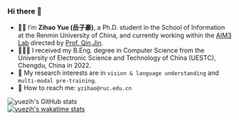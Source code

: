 ### Hi there 👋

- 🥷🏻 I’m **Zihao Yue (岳子豪)**, a Ph.D. student in the School of Information at the Renmin University of China, and currently working within the [AIM3 Lab](http://www.ruc-aim3.com) directed by [Prof. Qin Jin](http://www.jin-qin.com). 
- 👨🏻‍🎓 I received my B.Eng. degree in Computer Science from the University of Electronic Science and Technology of China (UESTC), Chengdu, China in 2022.
- 🔭 My research interests are in `vision & language understanding` and `multi-modal pre-training`.
- 💌 How to reach me: `yzihao@ruc.edu.cn`

![yuezih's GitHub stats](https://github-readme-stats.vercel.app/api?username=yuezih&show_icons=true&theme=vue&count_private=true&hide=prs)  
[![yuezih's wakatime stats](https://github-readme-stats.vercel.app/api/wakatime?username=yuezih&langs_count=6&theme=buefy)](https://github.com/yuezih/github-readme-stats)
